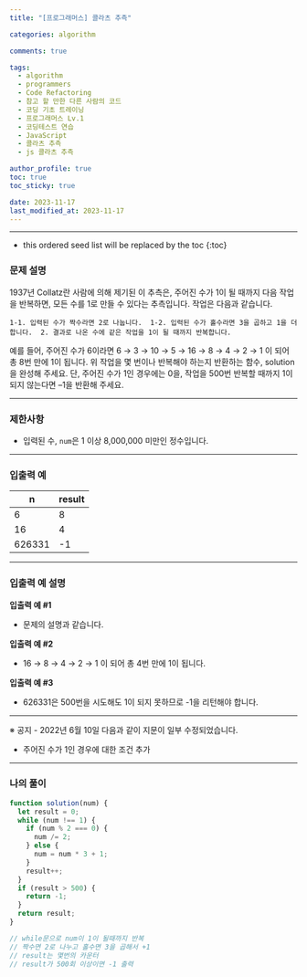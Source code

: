 ```yaml
---
title: "[프로그래머스] 콜라츠 추측"

categories: algorithm

comments: true

tags:
  - algorithm
  - programmers
  - Code Refactoring
  - 참고 할 만한 다른 사람의 코드
  - 코딩 기초 트레이닝
  - 프로그래머스 Lv.1
  - 코딩테스트 연습
  - JavaScript
  - 콜라츠 추측
  - js 콜라츠 추측

author_profile: true
toc: true
toc_sticky: true

date: 2023-11-17
last_modified_at: 2023-11-17
---
```


---

<!-- prettier-ignore -->
* this ordered seed list will be replaced by the toc 
{:toc}

### 문제 설명

1937년 Collatz란 사람에 의해 제기된 이 추측은, 주어진 수가 1이 될 때까지 다음 작업을 반복하면, 모든 수를 1로 만들 수 있다는 추측입니다. 작업은 다음과 같습니다.

`1-1. 입력된 수가 짝수라면 2로 나눕니다. 
1-2. 입력된 수가 홀수라면 3을 곱하고 1을 더합니다. 
2. 결과로 나온 수에 같은 작업을 1이 될 때까지 반복합니다.`

예를 들어, 주어진 수가 6이라면 6 → 3 → 10 → 5 → 16 → 8 → 4 → 2 → 1 이 되어 총 8번 만에 1이 됩니다. 위 작업을 몇 번이나 반복해야 하는지 반환하는 함수, solution을 완성해 주세요. 단, 주어진 수가 1인 경우에는 0을, 작업을 500번 반복할 때까지 1이 되지 않는다면 –1을 반환해 주세요.

---

### 제한사항

- 입력된 수, `num`은 1 이상 8,000,000 미만인 정수입니다.

---

### 입출력 예

| n      | result |
| ------ | ------ |
| 6      | 8      |
| 16     | 4      |
| 626331 | -1     |

---

### 입출력 예 설명

**입출력 예 #1**

- 문제의 설명과 같습니다.

**입출력 예 #2**

- 16 → 8 → 4 → 2 → 1 이 되어 총 4번 만에 1이 됩니다.

**입출력 예 #3**

- 626331은 500번을 시도해도 1이 되지 못하므로 -1을 리턴해야 합니다.

---

※ 공지 - 2022년 6월 10일 다음과 같이 지문이 일부 수정되었습니다.

- 주어진 수가 1인 경우에 대한 조건 추가

---

### 나의 풀이

```jsx
function solution(num) {
  let result = 0;
  while (num !== 1) {
    if (num % 2 === 0) {
      num /= 2;
    } else {
      num = num * 3 + 1;
    }
    result++;
  }
  if (result > 500) {
    return -1;
  }
  return result;
}

// while문으로 num이 1이 될때까지 반복
// 짝수면 2로 나누고 홀수면 3을 곱해서 +1
// result는 몇번의 카운터
// result가 500회 이상이면 -1 출력
```
